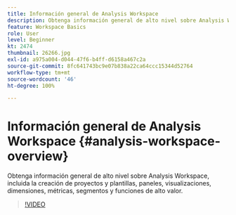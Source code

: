 ```yaml
---
title: Información general de Analysis Workspace
description: Obtenga información general de alto nivel sobre Analysis Workspace, incluida la creación de proyectos y plantillas, paneles, visualizaciones, dimensiones, métricas, segmentos y funciones de alto valor.
feature: Workspace Basics
role: User
level: Beginner
kt: 2474
thumbnail: 26266.jpg
exl-id: a975a004-d044-47f6-b4ff-d6158a467c2a
source-git-commit: 8fc641743bc9e07b838a22ca64ccc15344d52764
workflow-type: tm+mt
source-wordcount: '46'
ht-degree: 100%

---
```


# Información general de Analysis Workspace {#analysis-workspace-overview}

Obtenga información general de alto nivel sobre Analysis Workspace, incluida la creación de proyectos y plantillas, paneles, visualizaciones, dimensiones, métricas, segmentos y funciones de alto valor.

>[!VIDEO](https://video.tv.adobe.com/v/26266/?quality=12&learn=on)
